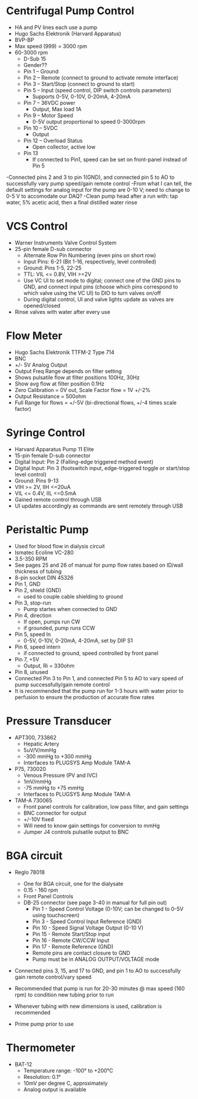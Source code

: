 ﻿# Centrifugal Pump Control
- HA and PV lines each use a pump
- Hugo Sachs Elektronik (Harvard Apparatus)
- BVP-BP
- Max speed (999) = 3000 rpm
- 60-3000 rpm
	- D-Sub 15 
	- Gender?? 
	- Pin 1 – Ground 
	- Pin 2 – Remote (connect to ground to activate remote interface)
	- Pin 3 – Start/Stop (connect to ground to start)
	- Pin 5 – Input (speed control, DIP switch controls parameters)
		- Supports 0-5V, 0-10V, 0-20mA, 4-20mA
	- Pin 7 – 36VDC power
		- Output, Max load 1A
	- Pin 9 – Motor Speed
		- 0-5V output proportional to speed 0-3000rpm
	- Pin 10 – 5VDC 
		- Output
	- Pin 12 – Overload Status
		- Open collector, active low
	- Pin 13 
		- If connected to Pin1, speed can be set on front-panel instead of Pin 5

-Connected pins 2 and 3 to pin 1(GND), and connected pin 5 to AO to successfully vary pump speed/gain remote control
-From what I can tell, the default settings for analog input for the pump are 0-10 V; need to change to 0-5 V to accomodate our DAQ?
-Clean pump head after a run with: tap water, 5% acetic acid, then a final distilled water rinse

# VCS Control
- Warner Instruments Valve Control System
- 25-pin female D-sub connector
	- Alternate Row Pin Numbering (even pins on short row)
	- Input Pins: 6-21 (Bit 1-16, respectively, level controlled)
	- Ground: Pins 1-5, 22-25
	- TTL: VIL <= 0.8V, VIH >=2V
	- Use VC UI to set mode to digital; connect one of the GND pins to GND, and connect input pins (choose which pins correspond to which valve using the VC UI) to DIO to turn valves on/off
	- During digital control, UI and valve lights update as valves are opened/closed
- Rinse valves with water after every use

# Flow Meter
- Hugo Sachs Elektronik TTFM-2 Type 714
- BNC
- +/- 5V Analog Output
- Output Freq Range depends on filter setting
- Shows pulsatile flow at filter positions 100Hz, 30Hz
- Show avg flow at filter position 0.1Hz
- Zero Calibration = 0V out, Scale Factor flow = 1V +/-2%
- Output Resistance = 500ohm
- Full Range for flows = +/-5V (bi-directional flows, +/-4 times scale factor)


# Syringe Control
- Harvard Apparatus Pump 11 Elite
- 15-pin female D-sub connector
- Digital Input: Pin 2 (Falling-edge triggered method event)
- Digital Input: Pin 3 (footswitch input, edge-triggered toggle or start/stop level control)
- Ground: Pins 9-13
- VIH >= 2V, IIH <=20uA
- VIL <= 0.4V, IIL <=0.5mA
- Gained remote control through USB
- UI updates accordingly as commands are sent remotely through USB

# Peristaltic Pump
- Used for blood flow in dialysis circuit
- Ismatec Ecoline VC-280
- 3.5-350 RPM
- See pages 25 and 26 of manual for pump flow rates based on ID/wall thickness of tubing
- 8-pin socket DIN 45326
- Pin 1, GND
- Pin 2, shield (GND)
	- used to couple cable shielding to ground
- Pin 3, stop-run
	- Pump startes when connected to GND
- Pin 4, direction
	- If open, pumps run CW
	- if grounded, pump runs CCW
- Pin 5, speed In
	- 0-5V, 0-10V, 0-20mA, 4-20mA, set by DIP S1
- Pin 6, speed intern
	- if connected to ground, speed controlled by front panel
- Pin 7, +5V
	- Output, Ri = 330ohm
- Pin 8, unused
- Connected Pin 3 to Pin 1, and connected Pin 5 to AO to vary speed of pump successfully/gain remote control
- It is recommended that the pump run for 1-3 hours with water prior to perfusion to ensure the production of accurate flow rates


# Pressure Transducer
- APT300, 733862
	- Hepatic Artery
	- 5uV/V/mmHg
	- -300 mmHg to +300 mmHg 
	- Interfaces to PLUGSYS Amp Module TAM-A
- P75, 730020
	- Venous Pressure (PV and IVC)
	- 1mV/mmHg
	- -75 mmHg to +75 mmHg
	- Interfaces to PLUGSYS Amp Module TAM-A
- TAM-A 730065
	- Front panel controls for calibration, low pass filter, and gain settings
	- BNC connector for output
	- +/-10V fixed
	- Will need to know gain settings for conversion to mmHg
	- Jumper J4 controls pulsatile output to BNC
	
# BGA circuit
- Reglo 78018
	- One for BGA circuit, one for the dialysate
	- 0.15 - 160 rpm
	- Front Panel Controls
	- DB-25 connector (see page 3-40 in manual for full pin out)
		- Pin 1 - Speed Control Voltage (0-10V; can be changed to 0-5V using touchscreen)
		- Pin 3 - Speed Control Input Reference (GND)
		- Pin 10 - Speed Signal Voltage Output (0-10 V)
		- Pin 15 - Remote Start/Stop input
		- Pin 16 - Remote CW/CCW Input
		- Pin 17 - Remote Reference (GND)
		- Remote pins are contact closure to GND
		- Pump must be in ANALOG OUTPUT/VOLTAGE mode

- Connected pins 3, 15, and 17 to GND, and pin 1 to AO to successfully gain remote control/vary speed 
- Recommended that pump is run for 20-30 minutes @ max speed (160 rpm) to condition new tubing prior to run
- Whenever tubing with new dimensions is used, calibration is recommended
- Prime pump prior to use

# Thermometer
- BAT-12
	- Temperature range: -100° to +200°C
	- Resolution: 0.1°
	- 10mV per degree C, approximately
	- Analog output is available